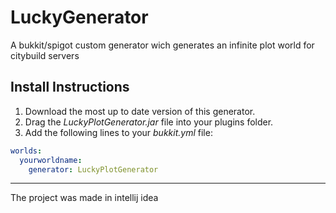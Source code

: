 # LuckyGenerator
A bukkit/spigot custom generator wich generates an infinite plot world for citybuild servers

## Install Instructions
1. Download the most up to date version of this generator.
2. Drag the _LuckyPlotGenerator.jar_ file into your plugins folder.
3. Add the following lines to your _bukkit.yml_ file:
```yaml
worlds:
  yourworldname:
    generator: LuckyPlotGenerator
```

---
The project was made in intellij idea
